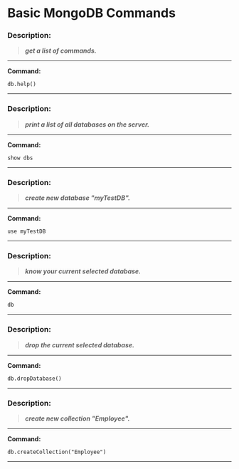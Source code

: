 # Basic MongoDB Commands

### **Description:**
> ***get a list of commands.***
---------------------------------------

<strong>Command: </strong>

```MongoDB
db.help()
```
----------------------------------------

### **Description:**
> ***print a list of all databases on the server.***
---------------------------------------

<strong>Command: </strong>

```MongoDB
show dbs
```
----------------------------------------

### **Description:**
> ***create new database "myTestDB".***
---------------------------------------

<strong>Command: </strong>

```MongoDB
use myTestDB
```
----------------------------------------
### **Description:**
> ***know your current selected database.***
---------------------------------------

<strong>Command: </strong>

```MongoDB
db
```
----------------------------------------

### **Description:**
> ***drop the current selected database.***
---------------------------------------

<strong>Command: </strong>

```MongoDB
db.dropDatabase()
```
----------------------------------------

### **Description:**
> ***create new collection "Employee".***
---------------------------------------

<strong>Command: </strong>

```MongoDB
db.createCollection("Employee")
```
----------------------------------------
